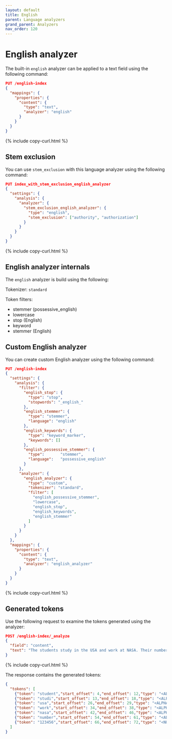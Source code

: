 ```yaml
---
layout: default
title: English
parent: Language analyzers
grand_parent: Analyzers
nav_order: 120
---
```


# English analyzer

The built-in `english` analyzer can be applied to a text field using the following command:

```json
PUT /english-index
{
  "mappings": {
    "properties": {
      "content": {
        "type": "text",
        "analyzer": "english"
      }
    }
  }
}
```
{% include copy-curl.html %}

## Stem exclusion

You can use `stem_exclusion` with this language analyzer using the following command:

```json
PUT index_with_stem_exclusion_english_analyzer
{
  "settings": {
    "analysis": {
      "analyzer": {
        "stem_exclusion_english_analyzer": {
          "type": "english",
          "stem_exclusion": ["authority", "authorization"]
        }
      }
    }
  }
}
```
{% include copy-curl.html %}

## English analyzer internals

The `english` analyzer is build using the following:

Tokenizer: `standard`

Token filters:
- stemmer (possessive_english)
- lowercase
- stop (English)
- keyword
- stemmer (English)

## Custom English analyzer

You can create custom English analyzer using the following command:

```json
PUT /english-index
{
  "settings": {
    "analysis": {
      "filter": {
        "english_stop": {
          "type": "stop",
          "stopwords": "_english_"
        },
        "english_stemmer": {
          "type": "stemmer",
          "language": "english"
        },
        "english_keywords": {
          "type": "keyword_marker",
          "keywords": []
        },
        "english_possessive_stemmer": {
          "type":       "stemmer",
          "language":   "possessive_english"
        }
      },
      "analyzer": {
        "english_analyzer": {
          "type": "custom",
          "tokenizer": "standard",
          "filter": [
            "english_possessive_stemmer",
            "lowercase",
            "english_stop",
            "english_keywords",
            "english_stemmer"
          ]
        }
      }
    }
  },
  "mappings": {
    "properties": {
      "content": {
        "type": "text",
        "analyzer": "english_analyzer"
      }
    }
  }
}
```
{% include copy-curl.html %}

## Generated tokens

Use the following request to examine the tokens generated using the analyzer:

```json
POST /english-index/_analyze
{
  "field": "content",
  "text": "The students study in the USA and work at NASA. Their numbers are 123456."
}
```
{% include copy-curl.html %}

The response contains the generated tokens:

```json
{
  "tokens": [
    {"token": "student","start_offset": 4,"end_offset": 12,"type": "<ALPHANUM>","position": 1},
    {"token": "studi","start_offset": 13,"end_offset": 18,"type": "<ALPHANUM>","position": 2},
    {"token": "usa","start_offset": 26,"end_offset": 29,"type": "<ALPHANUM>","position": 5},
    {"token": "work","start_offset": 34,"end_offset": 38,"type": "<ALPHANUM>","position": 7},
    {"token": "nasa","start_offset": 42,"end_offset": 46,"type": "<ALPHANUM>","position": 9},
    {"token": "number","start_offset": 54,"end_offset": 61,"type": "<ALPHANUM>","position": 11},
    {"token": "123456","start_offset": 66,"end_offset": 72,"type": "<NUM>","position": 13}
  ]
}
```